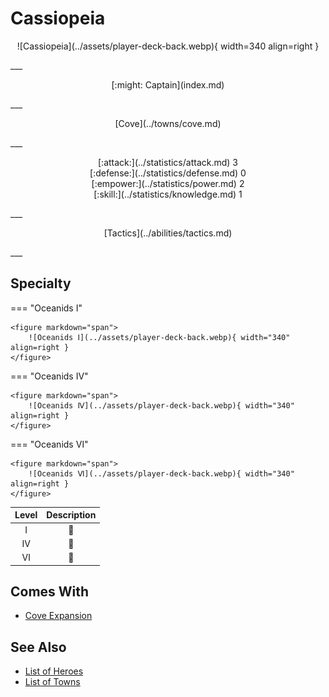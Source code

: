 # Cassiopeia

<p style="text-align: center;" markdown>![Cassiopeia](../assets/player-deck-back.webp){ width=340 align=right }</p>
___
<p style="text-align: center;" markdown>[:might: Captain](index.md)</p>
___
<p style="text-align: center;" markdown>[Cove](../towns/cove.md)</p>
___

<p style="text-align: center;" markdown>[:attack:](../statistics/attack.md)&nbsp;3</br>[:defense:](../statistics/defense.md)&nbsp;0</br>[:empower:](../statistics/power.md)&nbsp;2</br>[:skill:](../statistics/knowledge.md)&nbsp;1</p>
___
<p style="text-align: center;" markdown>[Tactics](../abilities/tactics.md)</p>
___

## Specialty

=== "Oceanids Ⅰ"

    <figure markdown="span">
        ![Oceanids Ⅰ](../assets/player-deck-back.webp){ width="340" align=right }
    </figure>

=== "Oceanids Ⅳ"

    <figure markdown="span">
        ![Oceanids Ⅳ](../assets/player-deck-back.webp){ width="340" align=right }
    </figure>

=== "Oceanids Ⅵ"

    <figure markdown="span">
        ![Oceanids Ⅵ](../assets/player-deck-back.webp){ width="340" align=right }
    </figure>


| Level | Description |
| :---: | :---: |
| Ⅰ | 🚧 |
| Ⅳ | 🚧 |
| Ⅵ | 🚧 |


## Comes With

- [Cove Expansion](../content.md)


## See Also

- [List of Heroes](index.md)
- [List of Towns](../towns/index.md)

